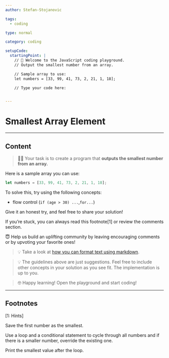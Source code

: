 ```yaml
---
author: Stefan-Stojanovic

tags:
  - coding

type: normal

category: coding

setupCode:
  startingPoint: |
    // 👋 Welcome to the JavaScript coding playground.
    // Output the smallest number from an array.

    // Sample array to use:
    let numbers = [33, 99, 41, 73, 2, 21, 1, 18];

    // Type your code here:


---
```


# Smallest Array Element

---

## Content

> 👩‍💻 Your task is to create a program that **outputs the smallest number from an array.**

Here is a sample array you can use:
```javascript
let numbers = [33, 99, 41, 73, 2, 21, 1, 18];
```

To solve this, try using the following concepts:
- flow control (`if (age > 30) ...`,`for...`)

Give it an honest try, and feel free to share your solution!

If you’re stuck, you can always read this footnote[1] or review the comments section.

😇 Help us build an uplifting community by leaving encouraging comments or by upvoting your favorite ones!

> 💡 Take a look at [how you can format text using markdown](https://www.enki.com/glossary/general/markdown-formatting).

> 💡 The guidelines above are just suggestions. Feel free to include other concepts in your solution as you see fit. The implementation is up to you.

> 🤓 Happy learning! Open the playground and start coding!


---

## Footnotes

[1: Hints]

Save the first number as the smallest.

Use a loop and a conditional statement to cycle through all numbers and if there is a smaller number, override the existing one.

Print the smallest value after the loop.
